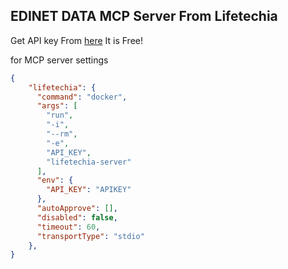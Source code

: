 ## EDINET DATA MCP Server From Lifetechia

Get API key From [here](https://lifetechia.com/register/) It is Free!

for MCP server settings
```json
{
    "lifetechia": {
      "command": "docker",
      "args": [
        "run",
        "-i",
        "--rm",
        "-e",
        "API_KEY",
        "lifetechia-server"
      ],
      "env": {
        "API_KEY": "APIKEY"
      },
      "autoApprove": [],
      "disabled": false,
      "timeout": 60,
      "transportType": "stdio"
    },
}
```